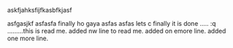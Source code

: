 askfjahksfijfkasbfkjasf

asfgasjkf
asfasfa
finally ho gaya
asfas
asfas
lets c
finally it is done
.....
:q
.........this is read me.
added nw line to read me.
added on emore line.
added one more line.
